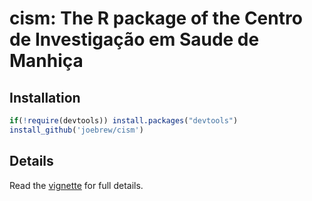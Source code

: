 
<!-- README.md is generated from README.Rmd. Please edit that file -->
cism: The R package of the Centro de Investigação em Saude de Manhiça
=====================================================================

Installation
------------

``` r
if(!require(devtools)) install.packages("devtools")
install_github('joebrew/cism')
```

Details
-------

Read the [vignette](http://economicsofmalaria.com/vignette.html) for full details.
